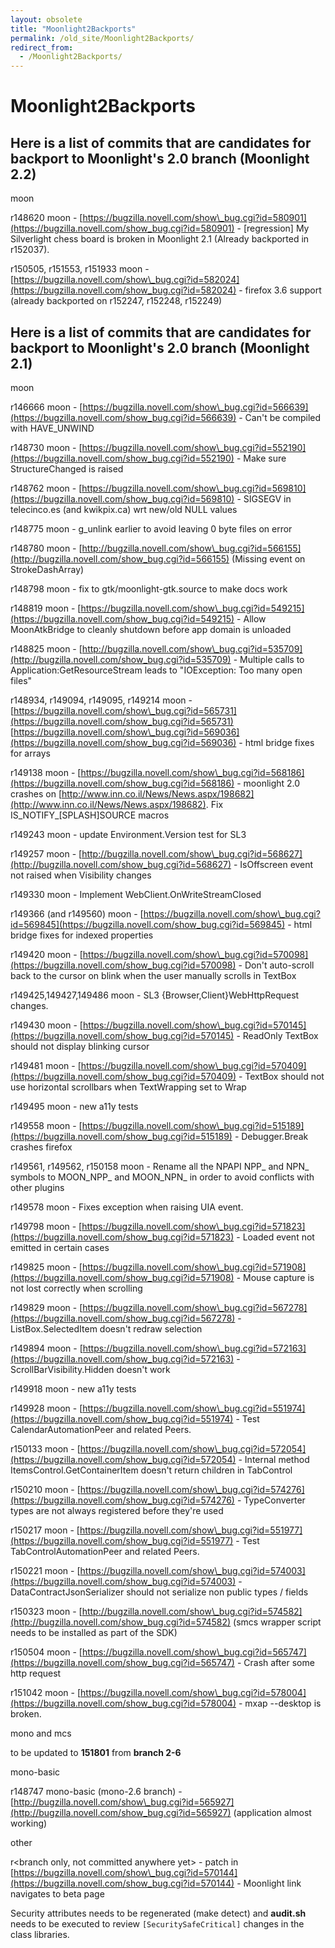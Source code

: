 ```yaml
---
layout: obsolete
title: "Moonlight2Backports"
permalink: /old_site/Moonlight2Backports/
redirect_from:
  - /Moonlight2Backports/
---
```


Moonlight2Backports
===================

Here is a list of commits that are candidates for backport to Moonlight's 2.0 branch (Moonlight 2.2)
----------------------------------------------------------------------------------------------------

moon

r148620 moon - [https://bugzilla.novell.com/show\_bug.cgi?id=580901](https://bugzilla.novell.com/show_bug.cgi?id=580901) - [regression] My Silverlight chess board is broken in Moonlight 2.1 (Already backported in r152037).

r150505, r151553, r151933 moon - [https://bugzilla.novell.com/show\_bug.cgi?id=582024](https://bugzilla.novell.com/show_bug.cgi?id=582024) - firefox 3.6 support (already backported on r152247, r152248, r152249)

Here is a list of commits that are candidates for backport to Moonlight's 2.0 branch (Moonlight 2.1)
----------------------------------------------------------------------------------------------------

moon

r146666 moon - [https://bugzilla.novell.com/show\_bug.cgi?id=566639](https://bugzilla.novell.com/show_bug.cgi?id=566639) - Can't be compiled with HAVE\_UNWIND

r148730 moon - [https://bugzilla.novell.com/show\_bug.cgi?id=552190](https://bugzilla.novell.com/show_bug.cgi?id=552190) - Make sure StructureChanged is raised

r148762 moon - [https://bugzilla.novell.com/show\_bug.cgi?id=569810](https://bugzilla.novell.com/show_bug.cgi?id=569810) - SIGSEGV in telecinco.es (and kwikpix.ca) wrt new/old NULL values

r148775 moon - g\_unlink earlier to avoid leaving 0 byte files on error

r148780 moon - [http://bugzilla.novell.com/show\_bug.cgi?id=566155](http://bugzilla.novell.com/show_bug.cgi?id=566155) (Missing event on StrokeDashArray)

r148798 moon - fix to gtk/moonlight-gtk.source to make docs work

r148819 moon - [https://bugzilla.novell.com/show\_bug.cgi?id=549215](https://bugzilla.novell.com/show_bug.cgi?id=549215) - Allow MoonAtkBridge to cleanly shutdown before app domain is unloaded

r148825 moon - [http://bugzilla.novell.com/show\_bug.cgi?id=535709](http://bugzilla.novell.com/show_bug.cgi?id=535709) - Multiple calls to Application:GetResourceStream leads to "IOException: Too many open files"

r148934, r149094, r149095, r149214 moon - [https://bugzilla.novell.com/show\_bug.cgi?id=565731](https://bugzilla.novell.com/show_bug.cgi?id=565731) [https://bugzilla.novell.com/show\_bug.cgi?id=569036](https://bugzilla.novell.com/show_bug.cgi?id=569036) - html bridge fixes for arrays

r149138 moon - [https://bugzilla.novell.com/show\_bug.cgi?id=568186](https://bugzilla.novell.com/show_bug.cgi?id=568186) - moonlight 2.0 crashes on [http://www.inn.co.il/News/News.aspx/198682](http://www.inn.co.il/News/News.aspx/198682). Fix IS\_NOTIFY\_[SPLASH]SOURCE macros

r149243 moon - update Environment.Version test for SL3

r149257 moon - [http://bugzilla.novell.com/show\_bug.cgi?id=568627](http://bugzilla.novell.com/show_bug.cgi?id=568627) - IsOffscreen event not raised when Visibility changes

r149330 moon - Implement WebClient.OnWriteStreamClosed

r149366 (and r149560) moon - [https://bugzilla.novell.com/show\_bug.cgi?id=569845](https://bugzilla.novell.com/show_bug.cgi?id=569845) - html bridge fixes for indexed properties

r149420 moon - [https://bugzilla.novell.com/show\_bug.cgi?id=570098](https://bugzilla.novell.com/show_bug.cgi?id=570098) - Don't auto-scroll back to the cursor on blink when the user manually scrolls in TextBox

r149425,149427,149486 moon - SL3 {Browser,Client}WebHttpRequest changes.

r149430 moon - [https://bugzilla.novell.com/show\_bug.cgi?id=570145](https://bugzilla.novell.com/show_bug.cgi?id=570145) - ReadOnly TextBox should not display blinking cursor

r149481 moon - [https://bugzilla.novell.com/show\_bug.cgi?id=570409](https://bugzilla.novell.com/show_bug.cgi?id=570409) - TextBox should not use horizontal scrollbars when TextWrapping set to Wrap

r149495 moon - new a11y tests

r149558 moon - [https://bugzilla.novell.com/show\_bug.cgi?id=515189](https://bugzilla.novell.com/show_bug.cgi?id=515189) - Debugger.Break crashes firefox

r149561, r149562, r150158 moon - Rename all the NPAPI NPP\_ and NPN\_ symbols to MOON\_NPP\_ and MOON\_NPN\_ in order to avoid conflicts with other plugins

r149578 moon - Fixes exception when raising UIA event.

r149798 moon - [https://bugzilla.novell.com/show\_bug.cgi?id=571823](https://bugzilla.novell.com/show_bug.cgi?id=571823) - Loaded event not emitted in certain cases

r149825 moon - [https://bugzilla.novell.com/show\_bug.cgi?id=571908](https://bugzilla.novell.com/show_bug.cgi?id=571908) - Mouse capture is not lost correctly when scrolling

r149829 moon - [https://bugzilla.novell.com/show\_bug.cgi?id=567278](https://bugzilla.novell.com/show_bug.cgi?id=567278) - ListBox.SelectedItem doesn't redraw selection

r149894 moon - [https://bugzilla.novell.com/show\_bug.cgi?id=572163](https://bugzilla.novell.com/show_bug.cgi?id=572163) - ScrollBarVisibility.Hidden doesn't work

r149918 moon - new a11y tests

r149928 moon - [https://bugzilla.novell.com/show\_bug.cgi?id=551974](https://bugzilla.novell.com/show_bug.cgi?id=551974) - Test CalendarAutomationPeer and related Peers.

r150133 moon - [https://bugzilla.novell.com/show\_bug.cgi?id=572054](https://bugzilla.novell.com/show_bug.cgi?id=572054) - Internal method ItemsControl.GetContainerItem doesn't return children in TabControl

r150210 moon - [https://bugzilla.novell.com/show\_bug.cgi?id=574276](https://bugzilla.novell.com/show_bug.cgi?id=574276) - TypeConverter types are not always registered before they're used

r150217 moon - [https://bugzilla.novell.com/show\_bug.cgi?id=551977](https://bugzilla.novell.com/show_bug.cgi?id=551977) - Test TabControlAutomationPeer and related Peers.

r150221 moon - [https://bugzilla.novell.com/show\_bug.cgi?id=574003](https://bugzilla.novell.com/show_bug.cgi?id=574003) - DataContractJsonSerializer should not serialize non public types / fields

r150323 moon - [http://bugzilla.novell.com/show\_bug.cgi?id=574582](http://bugzilla.novell.com/show_bug.cgi?id=574582) (smcs wrapper script needs to be installed as part of the SDK)

r150504 moon - [https://bugzilla.novell.com/show\_bug.cgi?id=565747](https://bugzilla.novell.com/show_bug.cgi?id=565747) - Crash after some http request

r151042 moon - [https://bugzilla.novell.com/show\_bug.cgi?id=578004](https://bugzilla.novell.com/show_bug.cgi?id=578004) - mxap --desktop is broken.

mono and mcs

to be updated to **151801** from **branch 2-6**

mono-basic

r148747 mono-basic (mono-2.6 branch) - [http://bugzilla.novell.com/show\_bug.cgi?id=565927](http://bugzilla.novell.com/show_bug.cgi?id=565927) (application almost working)

other

r\<branch only, not committed anywhere yet\> - patch in [https://bugzilla.novell.com/show\_bug.cgi?id=570144](https://bugzilla.novell.com/show_bug.cgi?id=570144) - Moonlight link navigates to beta page

Security attributes needs to be regenerated (make detect) and **audit.sh** needs to be executed to review `[SecuritySafeCritical]` changes in the class libraries.

